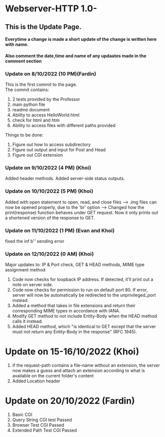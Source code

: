 # Webserver-HTTP 1.0-<br>
## This is the Update Page.<br>
#### Everytime a change is made a short update  of the change is written here with name.<br>
#### Also comment the date,time and name of any updaates made in the comment section<br>

### Update on 8/10/2022 (10 PM)(Fardin)<br>
This is the first commit to the page.<br>
The commit contains:<br> 
1. 2 tests provided by the Professor
2. main python file
3. readme document
4. Ability to access HelloWorld.html
5. check for html and htm
6. Ability to access files with different paths provided

Things to be done:<br>
1. Figure out how to access subdirectory
2. Figure out output and input  for Post and Head
3. Figure out CGI extension

### Update on 9/10/2022 (4 PM) (Khoi)<br>
Added header methods.
Added server-side status outputs.

### Update on 10/10/2022 (5 PM) (Khoi)<br>
Added with open statement to open, read, and close files
--> .img files can now be opened properly, due to the 'br' option
--> Changed how the print(response) function behaves under GET request. Now it only prints out a shortened version of the response to GET.

### Update on 11/10/2022 (1 PM) (Evan and Khoi)<br>
fixed the inf b'' sending error

### Update on 12/10/2022 (0 AM) (Khoi)<br>
Major updates to: IP & Port check, GET & HEAD methods, MIME type assignment method
1. Code now checks for loopback IP address. If detected, it'll print out a note on server side.
2. Code now checks for permission to run on default port 80. If error, server will now be automatically be redirected to the unprivileged_port instead.
3. Added a method that takes in file extensions and return their corresponding MIME types in accordance with IANA.
4. Modify GET method to not include Entity-Body when the HEAD method calls it instead.
5. Added HEAD method, which "is identical to GET except that the server must not return any Entity-Body in the response" (RFC 1945).

# Update on 15-16/10/2022 (Khoi) <br>
1. If the request-path contains a file-name without an extension, the server now makes a guess and attach an extension according to what is available on the current folder's content
2. Added Location header

# Update on 20/10/2022 (Fardin) <br>
1. Basic CGI
2. Query String CGI test Passed
3. Browser Test CGI Passed
4. Extended Path Test CGI Passed
